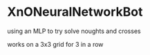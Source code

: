 # XnONeuralNetworkBot

 using an MLP to try solve noughts and crosses

works on a 3x3 grid for 3 in a row
